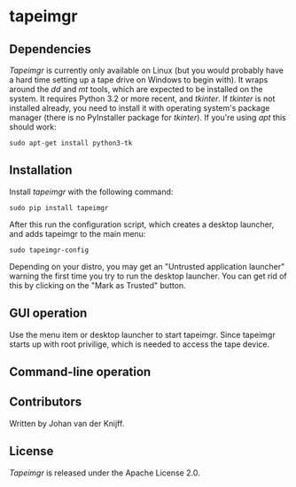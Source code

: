 # tapeimgr

## Dependencies

*Tapeimgr* is currently only available on Linux (but you would probably have a hard time setting up a tape drive on Windows to begin with). It wraps around the *dd* and *mt* tools, which are expected to be installed on the system. It requires Python 3.2 or more recent, and *tkinter*. If *tkinter* is not installed already, you need to install it with operating system's package manager (there is no PyInstaller package for *tkinter*). If you're using *apt* this should work:

    sudo apt-get install python3-tk

## Installation

Install *tapeimgr* with the following command:

    sudo pip install tapeimgr

After this run the configuration script, which creates a desktop launcher, and adds tapeimgr to the main menu:

    sudo tapeimgr-config

Depending on your distro, you may get an "Untrusted application launcher" warning the first time you try to run the desktop launcher. You can get rid of this by clicking on the "Mark as Trusted" button.

## GUI operation

Use the menu item or desktop launcher to start tapeimgr. Since tapeimgr starts up with root privilige, which is needed to access the tape device.

## Command-line operation

## Contributors

Written by Johan van der Knijff. 

## License

*Tapeimgr* is released under the  Apache License 2.0.
